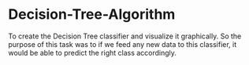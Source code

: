 # Decision-Tree-Algorithm
To create the Decision Tree classifier and visualize it graphically. So the purpose of this task was to if we feed any new data to this classifier, it would be able to predict the right class accordingly.
